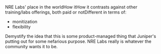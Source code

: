 NRE Labs' place in the worldHow itHow it contrasts against other training/labs offerings, both paid or notDifferent in terms of:
- monitization
- flexibility

Demystify the idea that this is some product-managed thing that Juniper's putting out for some nefarious purpose. NRE Labs really is whatever the community wants it to be.